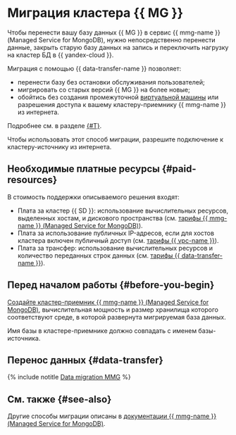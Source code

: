 # Миграция кластера {{ MG }}


Чтобы перенести вашу базу данных {{ MG }} в сервис {{ mmg-name }} (Managed Service for MongoDB), нужно непосредственно перенести данные, закрыть старую базу данных на запись и переключить нагрузку на кластер БД в {{ yandex-cloud }}.

Миграция с помощью {{ data-transfer-name }} позволяет:

* перенести базу без остановки обслуживания пользователей;
* мигрировать со старых версий {{ MG }} на более новые;
* обойтись без создания промежуточной [виртуальной машины](../../glossary/vm.md) или разрешения доступа к вашему кластеру-приемнику {{ mmg-name }} из интернета.

Подробнее см. в разделе [{#T}](../../data-transfer/concepts/use-cases.md).

Чтобы использовать этот способ миграции, разрешите подключение к кластеру-источнику из интернета.


## Необходимые платные ресурсы {#paid-resources}

В стоимость поддержки описываемого решения входят:

* Плата за кластер {{ SD }}: использование вычислительных ресурсов, выделенных хостам, и дискового пространства (см. [тарифы {{ mmg-name }} (Managed Service for MongoDB)](../../storedoc/pricing.md)).
* Плата за использование публичных IP-адресов, если для хостов кластера включен публичный доступ (см. [тарифы {{ vpc-name }}](../../vpc/pricing.md)).
* Плата за трансфер: использование вычислительных ресурсов и количество переданных строк данных (см. [тарифы {{ data-transfer-name }}](../../data-transfer/pricing.md)).


## Перед началом работы {#before-you-begin}

[Создайте кластер-приемник {{ mmg-name }} (Managed Service for MongoDB)](../../storedoc/operations/cluster-create.md), вычислительная мощность и размер хранилища которого соответствуют среде, в которой развернута мигрируемая база данных.

Имя базы в кластере-приемнике должно совпадать с именем базы-источника.

## Перенос данных {#data-transfer}

{% include notitle [Data migration MMG](datatransfer/storedoc.md) %}

## См. также {#see-also}

Другие способы миграции описаны в [документации {{ mmg-name }} (Managed Service for MongoDB)](../../storedoc/tutorials/data-migration.md).
